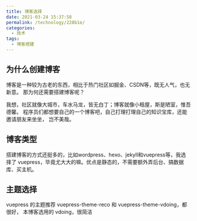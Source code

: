 ```yaml
---
title: 博客选择
date: 2021-03-24 15:37:58
permalink: /technology/228b1e/
categories:
  - 技术
tags:
  - 博客搭建
---
```


## 为什么创建博客
博客是一种较为古老的东西，相比于热门社区如掘金、CSDN等，既无人气，也无新意。
那为何还需要搭建博客呢？

我想，社区就像大城市，车水马龙，皆无白丁；博客就像小租屋，斯是陋室，惟吾德馨。
程序员们都想要自己的一个博客吧，自己打理打理自己的知识宝库，还能邀请朋友来坐坐，
岂不美哉。

## 博客类型
搭建博客的方式还挺多的，比如wordpress、hexo、jekyll和vuepress等，我选择了
vuepress，毕竟尤大大的嘛。优点是静态的，不需要额外弄后台、搞数据库、买主机。

## 主题选择
vuepress 的主题推荐 vuepress-theme-reco 和 vuepress-theme-vdoing，都很好，
本博客选用的 vdoing，很简洁

